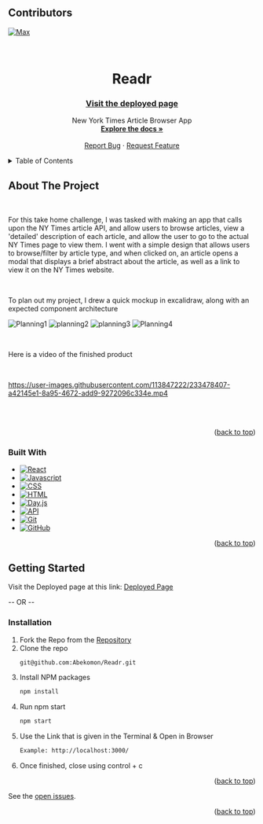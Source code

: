 <a name="readme-top"></a>

## Contributors
 [![Max][Max-badge]][Max-url]

<br />

<h1 align="center">Readr</h1>
<h3 align="center"><a href="https://readr-six.vercel.app/">Visit the deployed page</a></h3>

  <p align="center">
    New York Times Article Browser App
    <br />
    <a href="https://github.com/Abekomon/Readr"><strong>Explore the docs »</strong></a>
    <br />
    <br />
    <a href="https://github.com/Abekomon/Readr/issues">Report Bug</a>
    ·
    <a href="https://github.com/Abekomon/Readr/issues">Request Feature</a>
  </p>
</div>

<details>
  <summary>Table of Contents</summary>
  <ol>
    <li>
      <a href="#about-the-project">About The Project</a>
      <ul>
        <li><a href="#built-with">Built With</a></li>
      </ul>
    </li>
    <li>
      <a href="#getting-started">Getting Started</a>
      <ul>
        <li><a href="#installation">Installation</a></li>
      </ul>
    </li>
  </ol>
</details>

## About The Project

</br>

For this take home challenge, I was tasked with making an app that calls upon the NY Times article API, and allow users to browse articles, view a 'detailed' description of each article, and allow the user to go to the actual NY Times page to view them. I went with a simple design that allows users to browse/filter by article type, and when clicked on, an article opens a modal that displays a brief abstract about the article, as well as a link to view it on the NY Times website.

</br>

To plan out my project, I drew a quick mockup in excalidraw, along with an expected component architecture

![Planning1](https://user-images.githubusercontent.com/113847222/233678142-b4ac8ec9-59c8-49e6-820f-3a6b53efff86.png)
![planning2](https://user-images.githubusercontent.com/113847222/233678144-28a54e38-fee6-4dd7-b34c-f8b28bb44dc2.png)
![planning3](https://user-images.githubusercontent.com/113847222/233678146-aa1aed66-eff4-4b34-9a9f-ef7130d4cdc8.png)
![Planning4](https://user-images.githubusercontent.com/113847222/233678148-123adaaa-afc5-487e-998f-3876feaad76d.png)

</br>

Here is a video of the finished product

</br>

https://user-images.githubusercontent.com/113847222/233478407-a42145e1-8a95-4672-add9-9272096c334e.mp4


</br>
</br>

<p align="right">(<a href="#readme-top">back to top</a>)</p>

### Built With
- [![React][React]][react-url] 
- [![Javascript][javascript.js]][javascript-url]
- [![CSS][css]][css-url]
- [![HTML][html]][html-url]
- [![Day.js][dayjs]][dayjs-url]
- [![API][api]][api-url]
- [![Git][git]][git-url]
- [![GitHub][github]][github-url]

<p align="right">(<a href="#readme-top">back to top</a>)</p>

## Getting Started

Visit the Deployed page at this link: [Deployed Page](https://readr-six.vercel.app/)

-- OR --

### Installation

1. Fork the Repo from the [Repository](https://github.com/Abekomon/Readr)
2. Clone the repo
   ```sh
   git@github.com:Abekomon/Readr.git
   ```
3. Install NPM packages
   ```sh
   npm install
   ```
4. Run npm start
   ```sh
   npm start
   ```
5. Use the Link that is given in the Terminal & Open in Browser
   ```sh
   Example: http://localhost:3000/
   ```
6. Once finished, close using control + c

<p align="right">(<a href="#readme-top">back to top</a>)</p>

See the [open issues](https://github.com/Abekomon/Readr/issues).

<p align="right">(<a href="#readme-top">back to top</a>)</p>

[Max-badge]: https://img.shields.io/badge/-Max%20Lange-green
[Max-url]: https://github.com/Abekomon
[React]: https://img.shields.io/badge/-ReactJs-61DAFB?logo=react&logoColor=white&style=for-the-badge
[react-url]: https://reactjs.org/
[dayjs]: https://img.shields.io/badge/-dayjs-fb6052?style=for-the-badge
[dayjs-url]: https://www.npmjs.com/package/dayjs
[css]: https://img.shields.io/badge/CSS-000000?style=for-the-badge&logo=css&logoColor=white
[css-url]: https://www.w3.org/Style/CSS/Overview.en.html
[html]: https://img.shields.io/badge/HTML-4A4A55?style=for-the-badge&logo=HTML&logoColor=FF3E00
[html-url]: https://www.w3schools.com/howto/howto_make_a_website.asp
[javascript.js]: https://img.shields.io/badge/JavaScript-0769AD?style=for-the-badge&logo=javascript&logoColor=white
[javascript-url]: https://www.javascript.com/
[api]: https://img.shields.io/badge/API-15EA75?style=for-the-badge&logo=HTML&logoColor=FF3E00
[api-url]: https://www.w3schools.com/js/js_api_intro.asp
[github]: https://img.shields.io/badge/GitHub-22043C?style=for-the-badge&logo=github&logoColor=FF3E00
[github-url]: https://github.com/
[git]: https://img.shields.io/badge/Git-2E0305?style=for-the-badge&logo=git&logoColor=FF3E00
[git-url]: https://git-scm.com/

